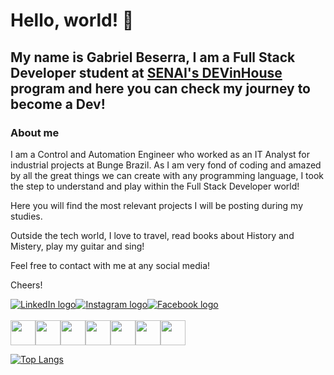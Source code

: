 # Hello, world! 👋

## My name is Gabriel Beserra, I am a Full Stack Developer student at [SENAI's DEVinHouse](https://cadastro.sc.senai.br/l/5yRQf0ABF1174) program and here you can check my journey to become a Dev!

### About me

I am a Control and Automation Engineer who worked as an IT Analyst for industrial projects at Bunge Brazil. 
As I am very fond of coding and amazed by all the great things we can create with any programming language, I took the step to understand and play within the Full Stack Developer world!

Here you will find the most relevant projects I will be posting during my studies.

Outside the tech world, I love to travel, read books about History and Mistery, play my guitar and sing!

Feel free to contact with me at any social media!

Cheers!
<br/>
<div style="display: flex;">
  <a href="https://www.linkedin.com/in/-gabrielbeserra/" target="_blank">
    <img src="https://img.shields.io/badge/LinkedIn-0077B5?style=for-the-badge&logo=linkedin&logoColor=white" alt="LinkedIn logo">
  </a>  
  <a href="https://www.instagram.com/_gabrielbeserra/" target="_blank">
    <img src="https://img.shields.io/badge/Instagram-E4405F?style=for-the-badge&logo=instagram&logoColor=white" alt="Instagram logo">
  </a>
  </a>
    <a href="https://www.facebook.com/gabriel.beserra.73" target="_blank">
    <img src="https://img.shields.io/badge/Facebook-1877F2?style=for-the-badge&logo=facebook&logoColor=white" alt="Facebook logo">
  </a>
</div>
<br/>
<div style="display: flex;">
  <img src="https://cdn.jsdelivr.net/gh/devicons/devicon/icons/html5/html5-original.svg" height='40rem' width='40rem'/>
  <img src="https://cdn.jsdelivr.net/gh/devicons/devicon/icons/css3/css3-original.svg" height='40rem' width='40rem'/>
  <img src="https://cdn.jsdelivr.net/gh/devicons/devicon/icons/javascript/javascript-original.svg" height='40rem' width='40rem'/>
  <img src="https://cdn.jsdelivr.net/gh/devicons/devicon/icons/react/react-original.svg" height='40rem' width='40rem'/>
  <img src="https://cdn.jsdelivr.net/gh/devicons/devicon/icons/nodejs/nodejs-original.svg" height='40rem' width='40rem'/>
  <img src="https://cdn.jsdelivr.net/gh/devicons/devicon/icons/git/git-original.svg" height='40rem' width='40rem'/>
  <img src="https://cdn.jsdelivr.net/gh/devicons/devicon/icons/figma/figma-original.svg" height='40rem' width='40rem'/>
</div>

[![Top Langs](https://github-readme-stats.vercel.app/api/top-langs/?username=gbeserra95&layout=compact&theme=omni)](https://github.com/gbeserra95/github-readme-stats)
